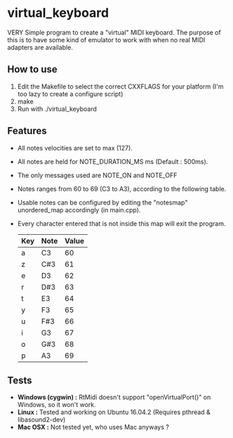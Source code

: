 # virtual_keyboard
VERY Simple program to create a "virtual" MIDI keyboard.
The purpose of this is to have some kind of emulator to work with when no real MIDI adapters are available.

## How to use
1. Edit the Makefile to select the correct CXXFLAGS for your platform (I'm too lazy to create a configure script)
2. make
3. Run with ./virtual_keyboard

## Features
* All notes velocities are set to max (127).
* All notes are held for NOTE_DURATION_MS ms (Default : 500ms).
* The only messages used are NOTE_ON and NOTE_OFF
* Notes ranges from 60 to 69 (C3 to A3), according to the following table.
* Usable notes can be configured by editing the "notesmap" unordered_map accordingly (in main.cpp).
* Every character entered that is not inside this map will exit the program.

  Key  |  Note  |  Value
  ---  |  ----  |  -----
   a   |  C3    |   60
   z   |  C#3   |   61
   e   |  D3    |   62
   r   |  D#3   |   63
   t   |  E3    |   64
   y   |  F3    |   65
   u   |  F#3   |   66
   i   |  G3    |   67
   o   |  G#3   |   68
   p   |  A3    |   69

## Tests
* __Windows (cygwin) :__ RtMidi doesn't support "openVirtualPort()" on Windows, so it won't work.
* __Linux :__ Tested and working on Ubuntu 16.04.2 (Requires pthread & libasound2-dev)
* __Mac OSX :__ Not tested yet, who uses Mac anyways ?